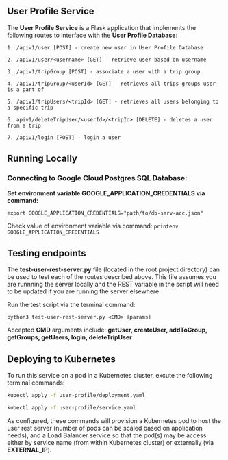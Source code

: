 ## User Profile Service

The **User Profile Service** is a Flask application that implements the following routes to interface with the **User Profile Database**:
```
1. /apiv1/user [POST] - create new user in User Profile Database

2. /apiv1/user/<username> [GET] - retrieve user based on username

3. /apiv1/tripGroup [POST] - associate a user with a trip group

4. /apiv1/tripGroup/<userId> [GET] - retrieves all trips groups user is a part of

5. /apiv1/tripUsers/<tripId> [GET] - retrieves all users belonging to a specific trip

6. apiv1/deleteTripUser/<userId>/<tripId> [DELETE] - deletes a user from a trip

7. /apiv1/login [POST] - login a user

```

## Running Locally
### Connecting to Google Cloud Postgres SQL Database:

**Set environment variable GOOGLE_APPLICATION_CREDENTIALS via command:**

```export GOOGLE_APPLICATION_CREDENTIALS="path/to/db-serv-acc.json"```

Check value of environment variable via command:
```printenv GOOGLE_APPLICATION_CREDENTIALS```

## Testing endpoints

The **test-user-rest-server.py** file (located in the root project directory) can be used to test each of the routes described above. This file assumes you are runnning the server locally and the REST variable in the script will need to be updated if you are running the server elsewhere.

Run the test script via the terminal command:

```python3 test-user-rest-server.py <CMD> [params]```

Accepted **CMD** arguments include: **getUser, createUser, addToGroup, getGroups, getUsers, login, deleteTripUser**

## Deploying to Kubernetes

To run this service on a pod in a Kubernetes cluster, excute the following terminal commands:

```bash
kubectl apply -f user-profile/deployment.yaml

kubectl apply -f user-profile/service.yaml
```

As configured, these commands will provision a Kubernetes pod to host the user rest server (number of pods can be scaled based on application needs), and a Load Balancer service so that the pod(s) may be access either by service name (from within Kubernetes cluster) or externally (via **EXTERNAL_IP**).


